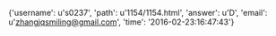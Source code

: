 {'username': u's0237', 'path': u'1154/1154.html', 'answer': u'D', 'email': u'zhangjqsmiling@gmail.com', 'time': '2016-02-23:16:47:43'}